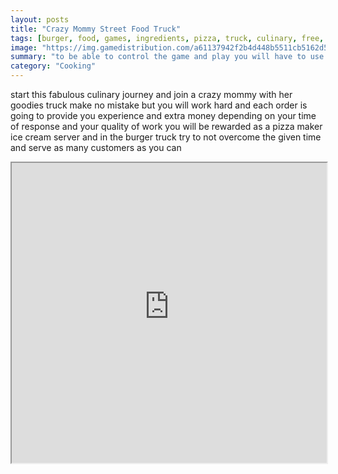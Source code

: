 ```yaml
---
layout: posts
title: "Crazy Mommy Street Food Truck"
tags: [burger, food, games, ingredients, pizza, truck, culinary, free, online, games, oyna, game, free, games, play, play, games]
image: "https://img.gamedistribution.com/a61137942f2b4d448b5511cb5162d565.jpg"
summary: "to be able to control the game and play you will have to use the mouse  free online games oyna game free games play play games"
category: "Cooking"
---
```


start this fabulous culinary journey and join a crazy mommy with her goodies truck make no mistake but you will work hard and each order is going to provide you experience and extra money depending on your time of response and your quality of work you will be rewarded as a pizza maker ice cream server and in the burger truck try to not overcome the given time and serve as many customers as you can

<iframe width="100%" height="480px;" src="https://flash.gamedistribution.com?game=a61137942f2b4d448b5511cb5162d565"></iframe>